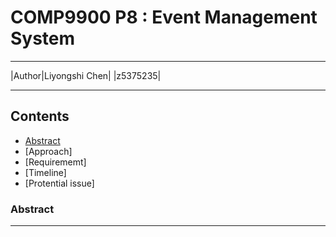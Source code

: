 # COMP9900 P8 : Event Management System
****
|Author|Liyongshi Chen|
|z5375235|
****
## Contents
* [Abstract](#Abstract)
* [Approach]
* [Requirememt]
* [Timeline]
* [Protential issue]

### Abstract
-----------
